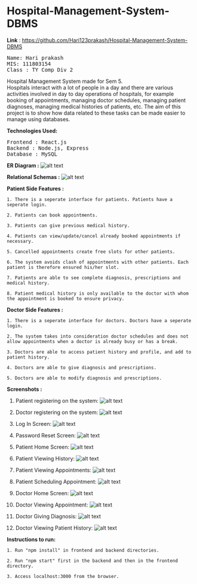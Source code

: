 # Hospital-Management-System-DBMS
<b>Link</b> : https://github.com/Hari123prakash/Hospital-Management-System-DBMS

<pre>
Name: Hari prakash
MIS: 111803154
Class : TY Comp Div 2
</pre>

Hospital Management System made for Sem 5.<br>
Hospitals interact with a lot of people in a day and there are various activities involved in day to day operations of hospitals, for example booking of appointments, managing doctor schedules, managing patient diagnoses, managing medical histories of patients, etc. The aim of this project is to show how data related to these tasks can be made easier to manage using databases.

<b>Technologies Used:</b>
<pre>
Frontend : React.js
Backend : Node.js, Express
Database : MySQL
</pre>

<b>ER Diagram :</b>
![alt text](https://github.com/Hari123prakash/Hosital-Management-System-DBMS/blob/master/Schemas%26ER/myer.png)

<b>Relational Schemas :</b>
![alt text](https://github.com/Hari123prakash/Hosital-Management-System-DBMS/blob/master/Schemas%26ER/schema.png)

<b>Patient Side Features :</b>

    1. There is a seperate interface for patients. Patients have a seperate login.
    
    2. Patients can book appointments.
    
    3. Patients can give previous medical history.
    
    4. Patients can view/update/cancel already booked appointments if necessary.
    
    5. Cancelled appointments create free slots for other patients.
    
    6. The system avoids clash of appointments with other patients. Each patient is therefore ensured his/her slot.
    
    7. Patients are able to see complete diagnosis, prescriptions and medical history.
    
    8. Patient medical history is only available to the doctor with whom the appointment is booked to ensure privacy.

<b>Doctor Side Features :</b>

    1. There is a seperate interface for doctors. Doctors have a seperate login.

    2. The system takes into consideration doctor schedules and does not allow appointments when a doctor is already busy or has a break.
    
    3. Doctors are able to access patient history and profile, and add to patient history.
    
    4. Doctors are able to give diagnosis and prescriptions.
    
    5. Doctors are able to modify diagnosis and prescriptions.

<b>Screenshots :</b>
1. Patient registering on the system:
![alt text](https://github.com/Hari123prakash/Hosital-Management-System-DBMS/blob/master/Screenshots/PatientRegistration.png)

2. Doctor registering on the system:
![alt text](https://github.com/Hari123prakash/Hosital-Management-System-DBMS/blob/master/Screenshots/DoctorRegistration.png)

3. Log In Screen:
![alt text](https://github.com/Hari123prakash/Hosital-Management-System-DBMS/blob/master/Screenshots/LogInScreen.png)

4. Password Reset Screen:
![alt text](https://github.com/Hari123prakash/Hosital-Management-System-DBMS/blob/master/Screenshots/PasswordReset.png)

5. Patient Home Screen:
![alt text](https://github.com/Hari123prakash/Hosital-Management-System-DBMS/blob/master/Screenshots/PatientHome.png)

6. Patient Viewing History:
![alt text](https://github.com/Hari123prakash/Hosital-Management-System-DBMS/blob/master/Screenshots/PatientHistory.png)

7. Patient Viewing Appointments:
![alt text](https://github.com/Hari123prakash/Hosital-Management-System-DBMS/blob/master/Screenshots/PatientViewingAppt.png)

8. Patient Scheduling Appointment:
![alt text](https://github.com/Hari123prakash/Hosital-Management-System-DBMS/blob/master/Screenshots/SchedulingAppt.png)

9. Doctor Home Screen:
![alt text](https://github.com/Hari123prakash/Hosital-Management-System-DBMS/blob/master/Screenshots/DoctorHome.png)

10. Doctor Viewing Appointment:
![alt text](https://github.com/Hari123prakash/Hosital-Management-System-DBMS/blob/master/Screenshots/DoctorViewingAppt.png)

11. Doctor Giving Diagnosis:
![alt text](https://github.com/Hari123prakash/Hosital-Management-System-DBMS/blob/master/Screenshots/Diagnosis.png)

12. Doctor Viewing Patient History:
![alt text](https://github.com/Hari123prakash/Hosital-Management-System-DBMS/blob/master/Screenshots/ViewingPatientHistory.png)

<b>Instructions to run:</b>

    1. Run "npm install" in frontend and backend directories.
    
    2. Run "npm start" first in the backend and then in the frontend directory.
    
    3. Access localhost:3000 from the browser.
